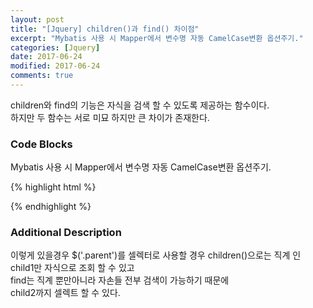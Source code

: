 ```yaml
---
layout: post
title: "[Jquery] children()과 find() 차이점"
excerpt: "Mybatis 사용 시 Mapper에서 변수명 자동 CamelCase변환 옵션주기."
categories: [Jquery]
date: 2017-06-24
modified: 2017-06-24
comments: true
---
```


children와 find의 기능은 자식을 검색 할 수 있도록 제공하는 함수이다.<br />
하지만 두 함수는 서로 미묘 하지만 큰 차이가 존재한다.<br />



### Code Blocks

​Mybatis 사용 시 Mapper에서 변수명 자동 CamelCase변환 옵션주기.<br />

{% highlight html %}
<div class="parent">
  <div class="child1">
      <div class="child2"></div>
  </div>
</div>
{% endhighlight %}

### Additional Description
이렇게 있을경우 $('.parent')를 셀렉터로 사용할 경우 children()으로는 직계 인 <br />
child1만 자식으로 조회 할 수 있고<br />
find는 직계 뿐만아니라 자손들 전부 검색이 가능하기 때문에 <br />
child2까지 셀렉트 할 수 있다.
